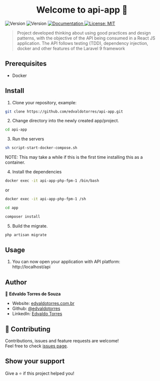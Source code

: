 <h1 align="center">Welcome to api-app 👋</h1>
<p>
  <img alt="Version" src="https://img.shields.io/badge/php-8.0-blue.svg?cacheSeconds=2592000" />
  <img alt="Version" src="https://img.shields.io/badge/laravel-9.0-red.svg?cacheSeconds=2592000" />
  <a href="https://documenter.getpostman.com/view/13040502/UzBjrney#c3212110-5be6-45bd-b000-95c6538746ca" target="_blank">
    <img alt="Documentation" src="https://img.shields.io/badge/documentation-yes-brightgreen.svg" />
  </a>
  <a href="#" target="_blank">
    <img alt="License: MIT" src="https://img.shields.io/badge/License-MIT-yellow.svg" />
  </a>
</p>

> Project developed thinking about using good practices and design patterns, with the objective of the API being consumed in a React JS application. The API follows testing (TDD), dependency injection, docker and other features of the Laravel 9 framework

## Prerequisites

* Docker

## Install

1. Clone your repository, example:

```sh
git clone https://github.com/edvaldotorres/api-app.git
```
2. Change directory into the newly created app/project.

```sh
cd api-app
```
3. Run the servers

```sh
sh script-start-docker-compose.sh
```
NOTE: This may take a while if this is the first time installing this as a container.

4. Install the dependencies

```sh
docker exec -it api-app-php-fpm-1 /bin/bash
```

or

```sh
docker exec -it api-app-php-fpm-1 /sh
```

```sh
cd app
```

```sh
composer install
```

5. Build the migrate.

```sh
php artisan migrate
```
## Usage

1. You can now open your application with API platform: http://localhost/api

## Author

👤 **Edvaldo Torres de Souza**

* Website: [edvaldotorres.com.br](https://edvaldotorres.com.br/)
* Github: [@edvaldotorres](https://github.com/edvaldotorres)
* LinkedIn: [Edvaldo Torres](https://www.linkedin.com/in/edvaldo-torres-189894150/)

## 🤝 Contributing

Contributions, issues and feature requests are welcome!<br />Feel free to check [issues page](https://github.com/edvaldotorres/api-app/issues). 

## Show your support

Give a ⭐️ if this project helped you!
